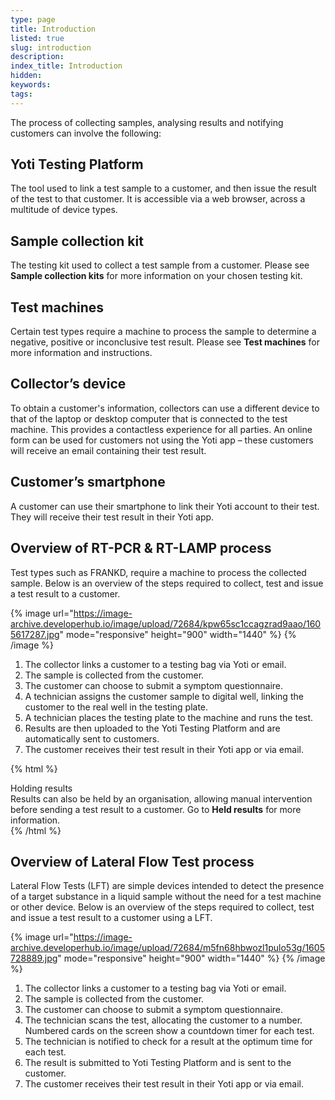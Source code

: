 ```yaml
---
type: page
title: Introduction
listed: true
slug: introduction
description: 
index_title: Introduction
hidden: 
keywords: 
tags: 
---
```


The process of collecting samples, analysing results and notifying customers can involve the following:

## Yoti Testing Platform

The tool used to link a test sample to a customer, and then issue the result of the test to that customer. It is accessible via a web browser, across a multitude of device types.

## Sample collection kit

The testing kit used to collect a test sample from a customer. Please see **Sample collection kits** for more information on your chosen testing kit.

## Test machines

Certain test types require a machine to process the sample to determine a negative, positive or inconclusive test result. Please see **Test machines** for more information and instructions.

## Collector’s device

To obtain a customer's information, collectors can use a different device to that of the laptop or desktop computer that is connected to the test machine. This provides a contactless experience for all parties. An online form can be used for customers not using the Yoti app – these customers will receive an email containing their test result.

## Customer’s smartphone

A customer can use their smartphone to link their Yoti account to their test. They will receive their test result in their Yoti app.

## Overview of RT-PCR & RT-LAMP process

Test types such as FRANKD, require a machine to process the collected sample. Below is an overview of the steps required to collect, test and issue a test result to a customer.

{% image url="https://image-archive.developerhub.io/image/upload/72684/kpw65sc1ccagzrad9aao/1605617287.jpg" mode="responsive" height="900" width="1440" %}
{% /image %}

1. The collector links a customer to a testing bag via Yoti or email.
2. The sample is collected from the customer.
3. The customer can choose to submit a symptom questionnaire.
4. A technician assigns the customer sample to digital well, linking the customer to the real well in the testing plate.
5. A technician places the testing plate to the machine and runs the test.
6. Results are then uploaded to the Yoti Testing Platform and are automatically sent to customers. 
7. The customer receives their test result in their Yoti app or via email.

{% html %}
<div class="alert-GTK">
    <div class="alert-title" id="GTK">
        Holding results
    </div>
    <div class="alert-text">
Results can also be held by an organisation, allowing manual intervention before sending a test result to a customer. Go to <strong>Held results</strong> for more information.
    <div class="alert-links"> 
    </div>
</div>
{% /html %}

## Overview of Lateral Flow Test process

Lateral Flow Tests (LFT) are simple devices intended to detect the presence of a target substance in a liquid sample without the need for a test machine or other device. Below is an overview of the steps required to collect, test and issue a test result to a customer using a LFT.

{% image url="https://image-archive.developerhub.io/image/upload/72684/m5fn68hbwozl1pulo53g/1605728889.jpg" mode="responsive" height="900" width="1440" %}
{% /image %}

1. The collector links a customer to a testing bag via Yoti or email.
2. The sample is collected from the customer.
3. The customer can choose to submit a symptom questionnaire.
4. The technician scans the test, allocating the customer to a number. Numbered cards on the screen show a countdown timer for each test.
5. The technician is notified to check for a result at the optimum time for each test.
6. The result is submitted to Yoti Testing Platform and is sent to the customer.
7. The customer receives their test result in their Yoti app or via email.